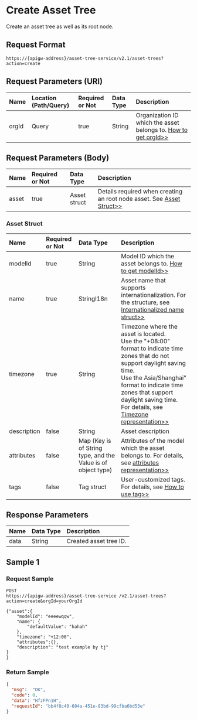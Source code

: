 # Create Asset Tree

Create an asset tree as well as its root node.

## Request Format

```
https://{apigw-address}/asset-tree-service/v2.1/asset-trees?action=create
```

## Request Parameters (URI)

| Name  | Location (Path/Query) | Required or Not | Data Type | Description                                                                                                                           |
|:------|:----------------------|:----------------|:----------|:--------------------------------------------------------------------------------------------------------------------------------------|
| orgId | Query                 | true            | String    | Organization ID which the asset belongs to. [How to get orgId>>](/docs/api/en/latest/api_faqs#how-to-get-organization-id-orgid-orgid) |



## Request Parameters (Body)

| Name  | Required or Not | Data Type    | Description                                                                                                             |
|:------|:----------------|:-------------|:------------------------------------------------------------------------------------------------------------------------|
| asset | true            | Asset struct | Details required when creating an root node asset. See [Asset Struct>>](create_asset_tree.html#asset-struct-assetstruc) |

### Asset Struct <assetstruc>

| Name        | Required or Not | Data Type                                                     | Description                                                                                                                                                                                                                                                                                                                               |
|:------------|:----------------|:--------------------------------------------------------------|:------------------------------------------------------------------------------------------------------------------------------------------------------------------------------------------------------------------------------------------------------------------------------------------------------------------------------------------|
| modelId     | true            | String                                                        | Model ID which the asset belongs to. [How to get modelId>>](/docs/api/en/latest/api_faqs.html#how-to-get-model-id-modelid-modelid)                                                                                                                                                                                                        |
| name        | true            | StringI18n                                                    | Asset name that supports internationalization. For the structure, see [Internationalized name struct>>](/docs/api/en/latest/api_faqs.html#internationalized-name-struct)                                                                                                                                                                  |
| timezone    | true            | String                                                        | Timezone where the asset is located. <br>Use the "+08:00" format to indicate time zones that do not support daylight saving time. <br>Use the Asia/Shanghai" format to indicate time zones that support daylight saving time. <br>For details, see [Timezone representation>>](/docs/api/en/latest/api_faqs.html#timezone-representation) |
| description | false           | String                                                        | Asset description                                                                                                                                                                                                                                                                                                                         |
| attributes  | false           | Map  (Key is of String type, and the Value is of object type) | Attributes of the model which the asset belongs to. For details, see [attributes representation>>](/docs/api/en/latest/api_faqs.html#attributes-representation)                                                                                                                                                                           |
| tags        | false           | Tag struct                                                    | User-customized tags. For details, see [How to use tag>>](/docs/api/en/latest/api_faqs.html#how-to-use-tag)                                                                                                                                                                                                                               |


## Response Parameters

| Name | Data Type | Description            |
|:-----|:----------|:-----------------------|
| data | String    | Created asset tree ID. |



## Sample 1

### Request Sample

```
POST
https://{apigw-address}/asset-tree-service /v2.1/asset-trees?action=create&orgId=yourOrgId

{"asset":{
    "modelId": "eeeewqqw",
    "name": {
        "defaultValue": "hahah"
    },
    "timezone": "+12:00",
    "attributes":{},
    "description": "test example by tj"
}
}
```

### Return Sample

```json
{
  "msg":  "OK",
  "code": 0,
  "data": "HfzFPn1H",
  "requestId": "bb4f8c40-604a-451e-83bd-99cfba6bd53e"
}
```
